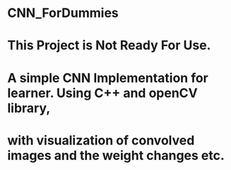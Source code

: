 # CNN_ForDummies
#
# This Project is Not Ready For Use.
#  
# A simple CNN Implementation for learner. Using C++ and openCV library,
# with visualization of convolved images and the weight changes etc.
# 
